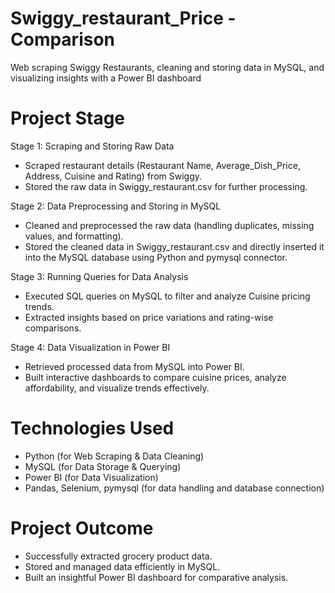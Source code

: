 # Swiggy_restaurant_Price  -  Comparison

Web scraping Swiggy Restaurants, cleaning and storing data in MySQL, and visualizing insights with a Power BI dashboard

# Project Stage

Stage 1: Scraping and Storing Raw Data

- Scraped restaurant details (Restaurant Name, Average_Dish_Price, Address, Cuisine and Rating) from Swiggy.
- Stored the raw data in Swiggy_restaurant.csv for further processing.

Stage 2: Data Preprocessing and Storing in MySQL

- Cleaned and preprocessed the raw data (handling duplicates, missing values, and formatting).
- Stored the cleaned data in Swiggy_restaurant.csv and directly inserted it into the MySQL database using Python and pymysql connector.

Stage 3: Running Queries for Data Analysis

- Executed SQL queries on MySQL to filter and analyze Cuisine pricing trends.
- Extracted insights based on price variations and rating-wise comparisons.

Stage 4: Data Visualization in Power BI

- Retrieved processed data from MySQL into Power BI.
- Built interactive dashboards to compare cuisine prices, analyze affordability, and visualize trends effectively.


#  Technologies Used

- Python (for Web Scraping & Data Cleaning)
- MySQL (for Data Storage & Querying)
- Power BI (for Data Visualization)
- Pandas, Selenium, pymysql (for data handling and database connection)


#  Project Outcome

- Successfully extracted grocery product data.
- Stored and managed data efficiently in MySQL.
- Built an insightful Power BI dashboard for comparative analysis.
